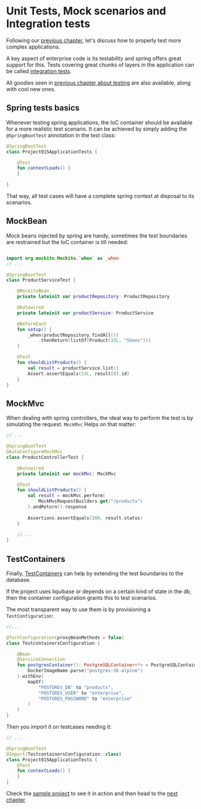 # Unit Tests, Mock scenarios and Integration tests

Following our [previous chapter][0805], let's discuss how to properly test more
complex applications.

A key aspect of enterprise code is its testability and spring offers great
support for this. Tests covering great chunks of layers in the application can
be called [integration tests][0806].

All goodies seen in [previous chapter about testing][0801] are also available,
along with cool new ones.

## Spring tests basics

Whenever testing spring applications, the IoC container should be available for
a more realistic test scenario. It can be achieved by simply adding the
`@SpringBootTest` annotation in the test class:

```kotlin
@SpringBootTest
class Project015ApplicationTests {

    @Test
    fun contextLoads() {
    }

}
```

That way, all test cases will have a complete spring context at disposal to its
scenarios.

## MockBean

Mock beans injected by spring are handy, sometimes the test boundaries are
restrained but the IoC container is till needed:

```kotlin

import org.mockito.Mockito.`when` as _when
// ...

@SpringBootTest
class ProductServiceTest {

    @MockitoBean
    private lateinit var productRepository: ProductRepository

    @Autowired
    private lateinit var productService: ProductService

    @BeforeEach
    fun setup() {
        _when(productRepository.findAll())
            .thenReturn(listOf(Product(33L, "Shoes")))
    }

    @Test
    fun shouldListProducts() {
        val result = productService.list()
        Assert.assertEquals(33L, result[0].id)
    }
}
```

## MockMvc

When dealing with spring controllers, the ideal way to perform the test is by
simulating the request. `MockMvc` Helps on that matter:

```kotlin
// ...

@SpringBootTest
@AutoConfigureMockMvc
class ProductControllerTest {

    @Autowired
    private lateinit var mockMvc: MockMvc

    @Test
    fun shouldListProducts() {
        val result = mockMvc.perform(
            MockMvcRequestBuilders.get("/products")
        ).andReturn().response
        
        Assertions.assertEquals(200, result.status)
    }
    
    // ...
}
```

## TestContainers

Finally, [TestContainers][0802] can help by extending the test boundaries to the
database.

If the project uses liquibase or depends on a certain kind of state in the db,
then the container configuration grants this to test scenarios.

The most transparent way to use them is by provisioning a `TestConfiguration`:

```kotlin
//...

@TestConfiguration(proxyBeanMethods = false)
class TestcontainersConfiguration {

    @Bean
    @ServiceConnection
    fun postgresContainer(): PostgreSQLContainer<*> = PostgreSQLContainer(
        DockerImageName.parse("postgres:16-alpine")
    ).withEnv(
        mapOf(
            "POSTGRES_DB" to "products",
            "POSTGRES_USER" to "enterprise",
            "POSTGRES_PASSWORD" to "enterprise"
        )
    )
}
```

Then you import it on testcases needing it:

```kotlin
// ...

@SpringBootTest
@Import(TestcontainersConfiguration::class)
class Project015ApplicationTests {
    @Test
    fun contextLoads() {
    }
}
```

Check the [sample project][0803] to see it in action and then head to the
[next chapter][0804]

[0801]: ./0013-unit-tests-part-1.md
[0802]: https://testcontainers.com
[0803]: ../samples/project-015-spring-test-mocks/README.md
[0804]: ./0018-container-basics.md
[0805]: ./0016-spring-with-databases.md
[0806]: https://en.wikipedia.org/wiki/Integration_testing
